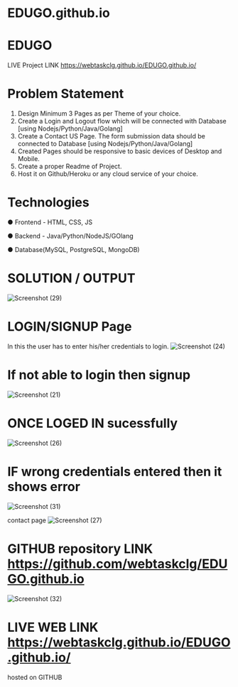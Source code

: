# EDUGO.github.io
# EDUGO
LIVE Project  LINK  https://webtaskclg.github.io/EDUGO.github.io/
# Problem Statement
1. Design Minimum 3 Pages as per Theme of your choice.
2. Create a Login and Logout flow which will be connected with Database [using
Nodejs/Python/Java/Golang]
3. Create a Contact US Page. The form submission data should be connected to Database
[using Nodejs/Python/Java/Golang]
4. Created Pages should be responsive to basic devices of Desktop and Mobile.
5. Create a proper Readme of Project.
6. Host it on Github/Heroku or any cloud service of your choice.

# Technologies

● Frontend - HTML, CSS, JS

● Backend - Java/Python/NodeJS/GOlang

● Database(MySQL, PostgreSQL, MongoDB)

# SOLUTION / OUTPUT
![Screenshot (29)](https://user-images.githubusercontent.com/113975048/191257360-ab8b359d-9db4-4a34-a658-90ed7e45ef1e.png)

# LOGIN/SIGNUP Page 
In this the user has to enter his/her credentials to login. 
![Screenshot (24)](https://user-images.githubusercontent.com/113975048/191258230-f114e753-60c9-484a-a92d-e884af6ce1b8.png)

# If not able to login then signup
![Screenshot (21)](https://user-images.githubusercontent.com/113975048/191257745-579abb40-edc9-42ae-898f-089b490f01db.png)

# ONCE LOGED IN sucessfully 
![Screenshot (26)](https://user-images.githubusercontent.com/113975048/191258776-ed5fdf0c-2230-45de-a594-21201e1c3391.png)

# IF  wrong credentials entered then it shows error 
![Screenshot (31)](https://user-images.githubusercontent.com/113975048/191259351-491f3854-13dd-4f46-b17e-12b86c711a08.png)

contact page 
![Screenshot (27)](https://user-images.githubusercontent.com/113975048/191259580-55db65be-14bb-4f29-83e8-7f9996cb4eb8.png)


# GITHUB repository  LINK https://github.com/webtaskclg/EDUGO.github.io

![Screenshot (32)](https://user-images.githubusercontent.com/113975048/191262104-30c05ae1-42b3-408c-992f-de5213ceff2e.png)

# LIVE WEB LINK https://webtaskclg.github.io/EDUGO.github.io/
hosted on GITHUB 
